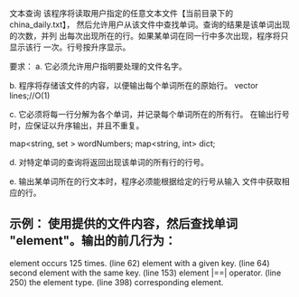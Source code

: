 文本查询
该程序将读取用户指定的任意文本文件【当前目录下的china_daily.txt】，
然后允许用户从该文件中查找单词。查询的结果是该单词出现的次数，并列
出每次出现所在的行。如果某单词在同一行中多次出现，程序将只显示该行
一次。行号按升序显示。

要求：
a. 它必须允许用户指明要处理的文件名字。

b. 程序将存储该文件的内容，以便输出每个单词所在的原始行。
vector<string> lines;//O(1) 

c. 它必须将每一行分解为各个单词，并记录每个单词所在的所有行。 
在输出行号时，应保证以升序输出，并且不重复。 

map<string, set<int> > wordNumbers;
map<string, int> dict;

d. 对特定单词的查询将返回出现该单词的所有行的行号。

e. 输出某单词所在的行文本时，程序必须能根据给定的行号从输入
文件中获取相应的行。

示例：
使用提供的文件内容，然后查找单词 "element"。输出的前几行为：
---------------------------------------------
element occurs 125 times.
(line 62) element with a given key.
(line 64) second element with the same key.
(line 153) element |==| operator.
(line 250) the element type.
(line 398) corresponding element.
